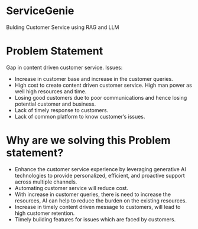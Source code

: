 # ServiceGenie
Bulding Customer Service using RAG and LLM

# Problem Statement

Gap in content driven customer service. Issues:
- Increase in customer base and increase in the customer queries.
- High cost to create content driven customer service. High man power as well high resources and time. 
- Losing good customers due to poor communications and hence losing potential customer and business.
- Lack of timely response to customers.
- Lack of common platform to know customer’s issues.


# Why are we solving this Problem statement?

- Enhance the customer service experience by leveraging generative AI technologies to provide personalized, efficient, and proactive support across multiple channels. 
- Automating customer service will reduce cost.
- With increase in customer queries, there is need to increase the resources, AI can help to reduce the burden on the existing resources.
- Increase in timely content driven message to customers, will lead to high customer retention. 
- Timely building features for issues which are faced by customers.

